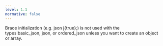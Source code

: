 ```yaml
---
level: 1.1
normative: false
---
```


Brace initialization (e.g. json j{true};) is not used with the types basic_json, json, or ordered_json unless you want to create an object or array.